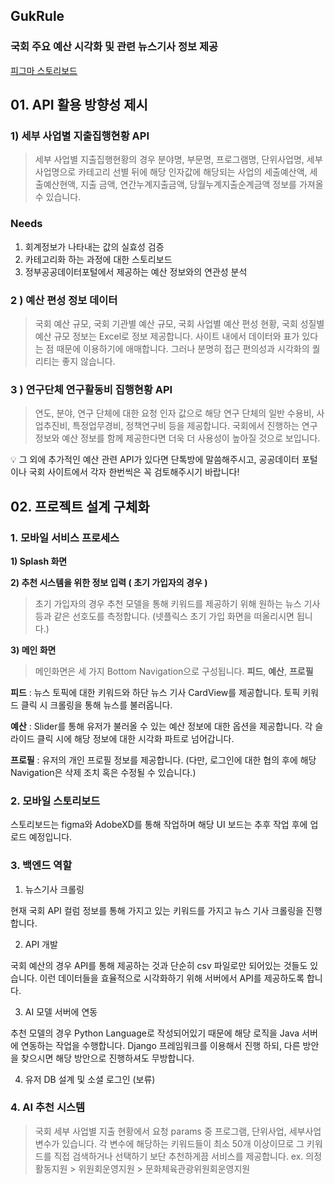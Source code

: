 ## GukRule
### 국회 주요 예산 시각화 및 관련 뉴스기사 정보 제공
[피그마 스토리보드](https://www.figma.com/design/gdDWXc0AovRmMAqRJezEmS/%EA%B5%AD%ED%9A%8C%EA%B2%BD%EC%A7%84%EB%8C%80%ED%9A%8C_share?node-id=0-1&t=McZsLCR4ElvHr1vE-1)



## 01. API 활용 방향성 제시

### 1) 세부 사업별 지출집행현황 API

> 세부 사업별 지출집행현황의 경우 분야명, 부문명, 프로그램명, 단위사업명, 세부사업명으로 카테고리 선별 뒤에 해당 인자값에 해당되는 사업의 세출예산액, 세출예산현액, 지출 금액, 연간누계지출금액, 당월누계지출순계금액 정보를 가져올 수 있습니다.
> 

### Needs

1. 회계정보가 나타내는 값의 실효성 검증
2. 카테고리화 하는 과정에 대한 스토리보드
3. 정부공공데이터포털에서 제공하는 예산 정보와의 연관성 분석

### 2 ) 예산 편성 정보 데이터

> 국회 예산 규모, 국회 기관별 예산 규모, 국회 사업별 예산 편성 현황, 국회 성질별 예산 규모 정보는 Excel로 정보 제공합니다. 사이트 내에서 데이터와 표가 있다는 점 때문에 이용하기에 애매합니다. 그러나 분명히 접근 편의성과 시각화의 퀄리티는 좋지 않습니다.
> 

### 3 ) 연구단체 연구활동비 집행현황 API

> 연도, 분야, 연구 단체에 대한 요청 인자 값으로 해당 연구 단체의 일반 수용비, 사업추진비, 특정업무경비, 정책연구비 등을 제공합니다. 국회에서 진행하는 연구 정보와 예산 정보를 함께 제공한다면 더욱 더 사용성이 높아질 것으로 보입니다.
> 

<aside>
💡  그 외에 추가적인 예산 관련 API가 있다면 단톡방에 말씀해주시고, 공공데이터 포털이나 국회 사이트에서 각자 한번씩은 꼭 검토해주시기 바랍니다!

</aside>

## 02. 프로젝트 설계 구체화

### 1. 모바일 서비스 프로세스

**1) Splash 화면**

**2) 추천 시스템을 위한 정보 입력 ( 초기 가입자의 경우 )**

> 초기 가입자의 경우 추천 모델을 통해 키워드를 제공하기 위해 원하는 뉴스 기사 등과 같은 선호도를 측정합니다. (넷플릭스 초기 가입 화면을 떠올리시면 됩니다.)
> 

**3) 메인 화면**

> 메인화면은 세 가지 Bottom Navigation으로 구성됩니다. **피드**, **예산**, **프로필**
> 

 **피드** : 뉴스 토픽에 대한 키워드와 하단 뉴스 기사 CardView를 제공합니다. 토픽 키워드 클릭 시 크롤링을 통해 뉴스를 불러옵니다.

**예산** : Slider를 통해 유저가 불러올 수 있는 예산 정보에 대한 옵션을 제공합니다. 각 슬라이드 클릭 시에 해당 정보에 대한 시각화 파트로 넘어갑니다.

**프로필** : 유저의 개인 프로필 정보를 제공합니다. (다만, 로그인에 대한 협의 후에 해당 Navigation은 삭제 조치 혹은 수정될 수 있습니다.)

### 2. 모바일 스토리보드

스토리보드는 figma와 AdobeXD를 통해 작업하며 해당 UI 보드는 추후 작업 후에 업로드 예정입니다.

### 3. 백엔드 역할

1) 뉴스기사 크롤링

현재 국회 API 컬럼 정보를 통해 가지고 있는 키워드를 가지고 뉴스 기사 크롤링을 진행합니다.

2) API 개발

국회 예산의 경우 API를 통해 제공하는 것과 단순히 csv 파일로만 되어있는 것들도 있습니다. 이런 데이터들을 효율적으로 시각화하기 위해 서버에서 API를 제공하도록 합니다.

3) AI 모델 서버에 연동

추천 모델의 경우 Python Language로 작성되어있기 때문에 해당 로직을 Java 서버에 연동하는 작업을 수행합니다. Django 프레임워크를 이용해서 진행 하되, 다른 방안을 찾으시면 해당 방안으로 진행하셔도 무방합니다.

4) 유저 DB 설계 및 소셜 로그인 (보류)

### 4. AI 추천 시스템

> 국회 세부 사업별 지출 현황에서 요청 params 중 프로그램, 단위사업, 세부사업 변수가 있습니다. 각 변수에 해당하는 키워드들이 최소 50개 이상이므로 그 키워드를 직접 검색하거나 선택하기 보단 추천하게끔 서비스를 제공합니다.
> ex. 의정활동지원 > 위원회운영지원 > 문화체육관광위원회운영지원
